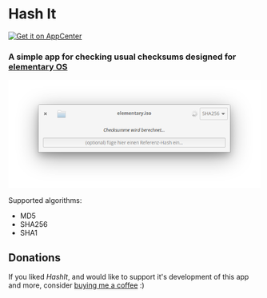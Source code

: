# Hash It

[![Get it on AppCenter](https://appcenter.elementary.io/badge.svg)](https://appcenter.elementary.io/com.github.artemanufrij.hashit)

### A simple app for checking usual checksums designed for [elementary OS](https://elementary.io)

![screenshot](Screenshot.png)

Supported algorithms:
* MD5
* SHA256
* SHA1

## Donations
If you liked _HashIt_, and would like to support it's development of this app and more, consider [buying me a coffee](https://www.paypal.me/ArtemAnufrij) :)
